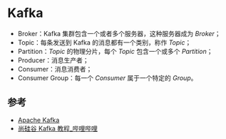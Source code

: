 # Kafka

- Broker：Kafka 集群包含一个或者多个服务器，这种服务器成为 _Broker_；
- Topic：每条发送到 Kafka 的消息都有一个类别，称作 _Topic_；
- Partition：_Topic_ 的物理分片，每个 _Topic_ 包含一个或多个 _Partition_；
- Producer：消息生产者；
- Consumer：消息消费者；
- Consumer Group：每一个 _Consumer_ 属于一个特定的 _Group_。

## 参考

- [Apache Kafka](https://kafka.apache.org/documentation/)
- [尚硅谷 Kafka 教程\_哔哩哔哩](https://www.bilibili.com/video/BV1Gp421m7UN/)
